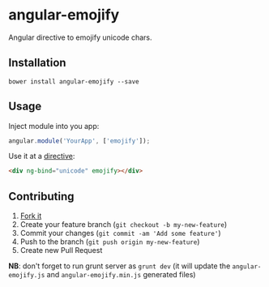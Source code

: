 # angular-emojify

Angular directive to emojify unicode chars.

## Installation

`bower install angular-emojify --save`

## Usage

Inject module into you app:

```javascript
angular.module('YourApp', ['emojify']);
```

Use it at a [directive](http://docs.angularjs.org/guide/directive):

```html
<div ng-bind="unicode" emojify></div>
```

## Contributing

1. [Fork it](http://github.com/code/angular-emojify/fork)
2. Create your feature branch (`git checkout -b my-new-feature`)
3. Commit your changes (`git commit -am 'Add some feature'`)
4. Push to the branch (`git push origin my-new-feature`)
5. Create new Pull Request

**NB**: don't forget to run grunt server as `grunt dev` (it will update the `angular-emojify.js` and `angular-emojify.min.js` generated files)
